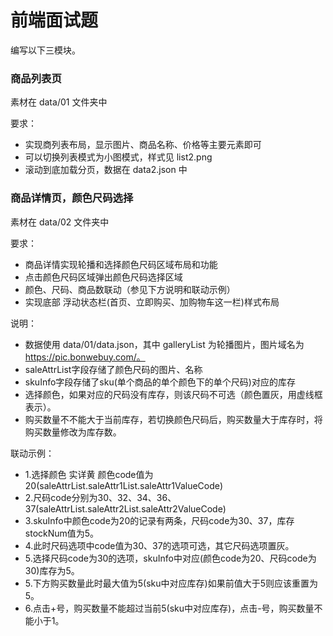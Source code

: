 # 前端面试题

编写以下三模块。

### 商品列表页
素材在 data/01 文件夹中

要求：
- 实现商列表布局，显示图片、商品名称、价格等主要元素即可
- 可以切换列表模式为小图模式，样式见 list2.png
- 滚动到底加载分页，数据在 data2.json 中

### 商品详情页，颜色尺码选择
素材在 data/02 文件夹中

要求：

- 商品详情实现轮播和选择颜色尺码区域布局和功能
- 点击颜色尺码区域弹出颜色尺码选择区域
- 颜色、尺码、商品数联动（参见下方说明和联动示例）
- 实现底部 浮动状态栏(首页、立即购买、加购物车这一栏)样式布局

说明：

- 数据使用 data/01/data.json，其中 galleryList 为轮播图片，图片域名为 https://pic.bonwebuy.com/。
- saleAttrList字段存储了颜色尺码的图片、名称
- skuInfo字段存储了sku(单个商品的单个颜色下的单个尺码)对应的库存
- 选择颜色，如果对应的尺码没有库存，则该尺码不可选（颜色置灰，用虚线框表示）。
- 购买数量不不能大于当前库存，若切换颜色尺码后，购买数量大于库存时，将购买数量修改为库存数。

联动示例：

- 1.选择颜色 实详黄 颜色code值为20(saleAttrList.saleAttr1List.saleAttr1ValueCode)
- 2.尺码code分别为30、32、34、36、37(saleAttrList.saleAttr2List.saleAttr2ValueCode)
- 3.skuInfo中颜色code为20的记录有两条，尺码code为30、37，库存stockNum值为5。
- 4.此时尺码选项中code值为30、37的选项可选，其它尺码选项置灰。
- 5.选择尺码code为30的选项，skuInfo中对应(颜色code为20、尺码code为30)库存为5。
- 5.下方购买数量此时最大值为5(sku中对应库存)如果前值大于5则应该重置为5。
- 6.点击+号，购买数量不能超过当前5(sku中对应库存)，点击-号，购买数量不能小于1。